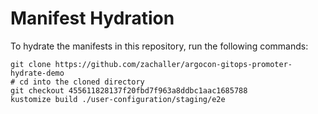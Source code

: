 # Manifest Hydration

To hydrate the manifests in this repository, run the following commands:

```shell
git clone https://github.com/zachaller/argocon-gitops-promoter-hydrate-demo
# cd into the cloned directory
git checkout 455611828137f20fbd7f963a8ddbc1aac1685788
kustomize build ./user-configuration/staging/e2e
```
